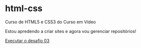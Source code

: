 # html-css
 Curso de HTML5 e CSS3 do Curso em Vídeo

 Estou apredendo a criar sites e agora vou gerenciar repositórios!

 <a href= "https://neon-ventura.github.io/html-css/Exercicios/ex001/index.html">Executar o desafio 03 </a>
